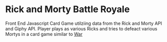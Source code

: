 # Rick and Morty Battle Royale
Front End Javascript Card Game utilziing data from the Rick and Morty API and Giphy API. Player plays as various Ricks and tries to defeact various Mortys in a card game similar to <a href='https://en.wikipedia.org/wiki/War_(card_game)'>War</a>
